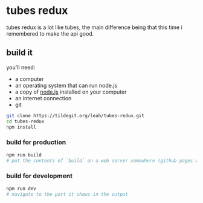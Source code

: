 # tubes redux

tubes redux is a lot like tubes, the main difference being that this time i remembered
to make the api good.

## build it

you'll need: 
- a computer
- an operating system that can run node.js
- a copy of [node.js](https://nodejs.org/) installed on your computer
- an internet connection
- git

```bash
git clone https://tildegit.org/leah/tubes-redux.git
cd tubes-redux
npm install
```

### build for production

```bash
npm run build
# put the contents of `build` on a web server somewhere (github pages works quite well).
```

### build for development

```bash
npm run dev
# navigate to the port it shows in the output
```